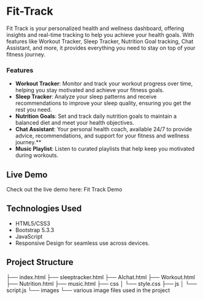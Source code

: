 # Fit-Track

Fit Track is your personalized health and wellness dashboard, offering insights and real-time tracking to help you achieve your health goals. With features like Workout Tracker, Sleep Tracker, Nutrition Goal tracking, Chat Assistant, and more, it provides everything you need to stay on top of your fitness journey.

### Features

- **Workout Tracker**: Monitor and track your workout progress over time, helping you stay motivated and achieve your fitness goals.
- **Sleep Tracker**: Analyze your sleep patterns and receive recommendations to improve your sleep quality, ensuring you get the rest you need.
- **Nutrition Goals**: Set and track daily nutrition goals to maintain a balanced diet and meet your health objectives.
- **Chat Assistant**: Your personal health coach, available 24/7 to provide advice, recommendations, and support for your fitness and wellness journey.**
- **Music Playlist**: Listen to curated playlists that help keep you motivated during workouts.

## Live Demo

Check out the live demo here: Fit Track Demo

## Technologies Used

- HTML5/CSS3
- Bootstrap 5.3.3
- JavaScript
- Responsive Design for seamless use across devices.

## Project Structure

├── index.html
├── sleeptracker.html
├── AIchat.html
├── Workout.html
├── Nutrition.html
├── music.html
├── css
│   └── style.css
├── js
│   └── script.js
└── images
    └── various image files used in the project
